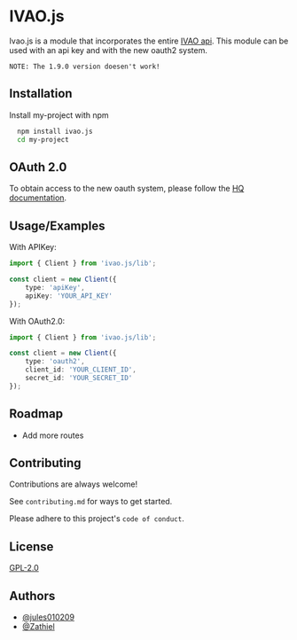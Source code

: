 # IVAO.js

Ivao.js is a module that incorporates the entire [IVAO api](https://api.ivao.aero). This module can be used with an api key and with the new oauth2 system.

```text
NOTE: The 1.9.0 version doesen't work!
```

## Installation

Install my-project with npm

```bash
  npm install ivao.js
  cd my-project
```

## OAuth 2.0

To obtain access to the new oauth system, please follow the [HQ documentation](https://wiki.ivao.aero/en/home/devops/api/oauth-request).

## Usage/Examples


With APIKey:
```typescript
import { Client } from 'ivao.js/lib';

const client = new Client({
    type: 'apiKey',
    apiKey: 'YOUR_API_KEY'
});
```
With OAuth2.0:
```typescript
import { Client } from 'ivao.js/lib';

const client = new Client({
    type: 'oauth2',
    client_id: 'YOUR_CLIENT_ID',
    secret_id: 'YOUR_SECRET_ID'
});
```



## Roadmap

- Add more routes


## Contributing

Contributions are always welcome!

See `contributing.md` for ways to get started.

Please adhere to this project's `code of conduct`.


## License

[GPL-2.0](https://github.com/ivao-js/ivao.js/blob/master/LICENSE)


## Authors

- [@jules010209](https://www.github.com/jules010209)
- [@Zathiel](https://github.com/Zathiel)

